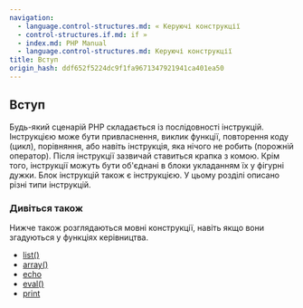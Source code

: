 ```yaml
---
navigation:
  - language.control-structures.md: « Керуючі конструкції
  - control-structures.if.md: if »
  - index.md: PHP Manual
  - language.control-structures.md: Керуючі конструкції
title: Вступ
origin_hash: ddf652f5224dc9f1fa9671347921941ca401ea50
---
```

## Вступ

Будь-який сценарій PHP складається із послідовності інструкцій. Інструкцією може бути привласнення, виклик функції, повторення коду (цикл), порівняння, або навіть інструкція, яка нічого не робить (порожній оператор). Після інструкції зазвичай ставиться крапка з комою. Крім того, інструкції можуть бути об'єднані в блоки укладанням їх у фігурні дужки. Блок інструкцій також є інструкцією. У цьому розділі описано різні типи інструкцій.

### Дивіться також

Нижче також розглядаються мовні конструкції, навіть якщо вони згадуються у функціях керівництва.

-   [list()](function.list.md)
-   [array()](function.array.md)
-   [echo](function.echo.md)
-   [eval()](function.eval.md)
-   [print](function.print.md)
